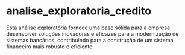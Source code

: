 # analise_exploratoria_credito
Esta análise exploratória fornece uma base sólida para a empresa desenvolver soluções inovadoras e eficazes para a modernização de sistemas bancários, contribuindo para a construção de um sistema financeiro mais robusto e eficiente.

